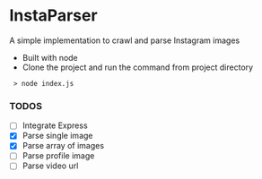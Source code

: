 # InstaParser
A simple implementation to crawl and parse Instagram images
- Built with node
- Clone the project and run the command from project directory
```code
 > node index.js 
 ```  

### TODOS
- [ ] Integrate Express
- [x] Parse single image
- [x] Parse array of images
- [ ] Parse profile image
- [ ] Parse video url